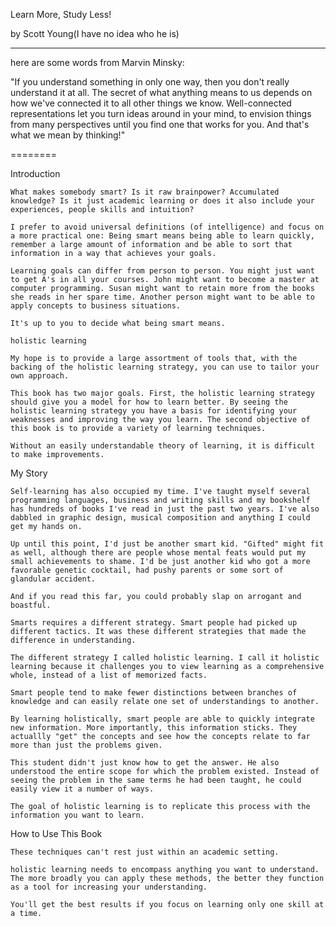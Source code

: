 Learn More, Study Less!

by Scott Young(I have no idea who he is)

--------

here are some words from Marvin Minsky:

"If you understand something in only one way, then you don't really understand it at all. The secret of what anything means to us depends on how we've connected it to all other things we know. Well-connected representations let you turn ideas around in your mind, to envision things from many perspectives until you find one that works for you. And that's what we mean by thinking!"

========

Introduction

    What makes somebody smart? Is it raw brainpower? Accumulated knowledge? Is it just academic learning or does it also include your experiences, people skills and intuition?

    I prefer to avoid universal definitions (of intelligence) and focus on a more practical one: Being smart means being able to learn quickly, remember a large amount of information and be able to sort that information in a way that achieves your goals.

    Learning goals can differ from person to person. You might just want to get A's in all your courses. John might want to become a master at computer programming. Susan might want to retain more from the books she reads in her spare time. Another person might want to be able to apply concepts to business situations.

    It's up to you to decide what being smart means.

    holistic learning

    My hope is to provide a large assortment of tools that, with the backing of the holistic learning strategy, you can use to tailor your own approach.

    This book has two major goals. First, the holistic learning strategy should give you a model for how to learn better. By seeing the holistic learning strategy you have a basis for identifying your weaknesses and improving the way you learn. The second objective of this book is to provide a variety of learning techniques.

    Without an easily understandable theory of learning, it is difficult to make improvements.



My Story

    Self-learning has also occupied my time. I've taught myself several programming languages, business and writing skills and my bookshelf has hundreds of books I've read in just the past two years. I've also dabbled in graphic design, musical composition and anything I could get my hands on.

    Up until this point, I'd just be another smart kid. "Gifted" might fit as well, although there are people whose mental feats would put my small achievements to shame. I'd be just another kid who got a more favorable genetic cocktail, had pushy parents or some sort of glandular accident.

    And if you read this far, you could probably slap on arrogant and boastful.

    Smarts requires a different strategy. Smart people had picked up different tactics. It was these different strategies that made the difference in understanding.

    The different strategy I called holistic learning. I call it holistic learning because it challenges you to view learning as a comprehensive whole, instead of a list of memorized facts.

    Smart people tend to make fewer distinctions between branches of knowledge and can easily relate one set of understandings to another.

    By learning holistically, smart people are able to quickly integrate new information. More importantly, this information sticks. They actuallly "get" the concepts and see how the concepts relate to far more than just the problems given.

    This student didn't just know how to get the answer. He also understood the entire scope for which the problem existed. Instead of seeing the problem in the same terms he had been taught, he could easily view it a number of ways.

    The goal of holistic learning is to replicate this process with the information you want to learn.



How to Use This Book
    
    These techniques can't rest just within an academic setting.

    holistic learning needs to encompass anything you want to understand. The more broadly you can apply these methods, the better they function as a tool for increasing your understanding.

    You'll get the best results if you focus on learning only one skill at a time.

    
